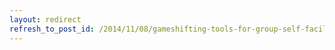 ```yaml
---
layout: redirect
refresh_to_post_id: /2014/11/08/gameshifting-tools-for-group-self-facilitation
---
```

